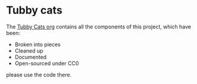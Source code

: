 # Tubby cats

The [Tubby Cats org](https://github.com/tubby-cats) contains all the components of this project, which have been:
- Broken into pieces
- Cleaned up
- Documented
- Open-sourced under CC0

please use the code there.
